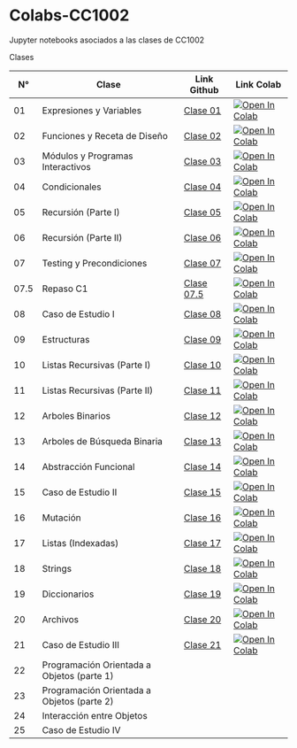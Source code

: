 # Colabs-CC1002
Jupyter notebooks asociados a las clases de CC1002


Clases

| N° | Clase                            | Link Github | Link Colab |
|----|----------------------------------|-------------|------------|
| 01 | Expresiones y Variables          | [Clase 01](/Clase_01_Expresiones_y_Variables/Clase01_Expresiones_y_Variables.ipynb)             | <a href="https://colab.research.google.com/github/valentitos/Colabs-CC1002/blob/main/Clase_01_Expresiones_y_Variables/Clase01_Expresiones_y_Variables.ipynb" target="_parent"><img src="https://colab.research.google.com/assets/colab-badge.svg" alt="Open In Colab"/></a>           |
| 02 | Funciones y Receta de Diseño     | [Clase 02](/Clase_02_Funciones/Clase02_Diseño_de_funciones.ipynb)            |   <a href="https://colab.research.google.com/github/valentitos/Colabs-CC1002/blob/main/Clase_02_Funciones/Clase02_Diseño_de_funciones.ipynb" target="_parent"><img src="https://colab.research.google.com/assets/colab-badge.svg" alt="Open In Colab"/></a>         |
| 03 | Módulos y Programas Interactivos | [Clase 03](/Clase_03_Modulos/Clase03_Modulos_y_Programas_Interactivos.ipynb)           |  <a href="https://colab.research.google.com/github/valentitos/Colabs-CC1002/blob/main/Clase_03_Modulos/Clase03_Modulos_y_Programas_Interactivos.ipynb" target="_parent"><img src="https://colab.research.google.com/assets/colab-badge.svg" alt="Open In Colab"/></a>          |
| 04 | Condicionales                    | [Clase 04](/Clase_04_Condicionales/Clase04_Condicionales.ipynb)            |  <a href="https://colab.research.google.com/github/valentitos/Colabs-CC1002/blob/main/Clase_04_Condicionales/Clase04_Condicionales.ipynb" target="_parent"><img src="https://colab.research.google.com/assets/colab-badge.svg" alt="Open In Colab"/></a>          |
| 05 | Recursión (Parte I)              | [Clase 05](/Clase_05_Recursion_parte1/Clase05_Recursion_parte1.ipynb)            | <a href="https://colab.research.google.com/github/valentitos/Colabs-CC1002/blob/main/Clase_05_Recursion_parte1/Clase05_Recursion_parte1.ipynb" target="_parent"><img src="https://colab.research.google.com/assets/colab-badge.svg" alt="Open In Colab"/></a>           |
| 06 | Recursión (Parte II)             | [Clase 06](/Clase_06_Recursion_parte2/Clase06_Recursion_2.ipynb)            | <a href="https://colab.research.google.com/github/valentitos/Colabs-CC1002/blob/main/Clase_06_Recursion_parte2/Clase06_Recursion_2.ipynb" target="_parent"><img src="https://colab.research.google.com/assets/colab-badge.svg" alt="Open In Colab"/></a>           |
| 07 | Testing y Precondiciones         | [Clase 07](/Clase_07_Testing/Clase07_Testing.ipynb)            | <a href="https://colab.research.google.com/github/valentitos/Colabs-CC1002/blob/main/Clase_07_Testing/Clase07_Testing.ipynb" target="_parent"><img src="https://colab.research.google.com/assets/colab-badge.svg" alt="Open In Colab"/></a>           |
| 07.5 | Repaso C1       | [Clase 07.5](/Clase_07_5_RepasoC1/Clase07_5_RepasoC1.ipynb)            | <a href="https://colab.research.google.com/github/valentitos/Colabs-CC1002/blob/main/Clase_07_5_RepasoC1/Clase07_5_RepasoC1.ipynb" target="_parent"><img src="https://colab.research.google.com/assets/colab-badge.svg" alt="Open In Colab"/></a>           |
| 08 | Caso de Estudio I                | [Clase 08](/Clase_08_CasoEstudio_I/Clase08_Caso_Estudio_I.ipynb)            |  <a href="https://colab.research.google.com/github/valentitos/Colabs-CC1002/blob/main/Clase_08_CasoEstudio_I/Clase08_Caso_Estudio_I.ipynb" target="_parent"><img src="https://colab.research.google.com/assets/colab-badge.svg" alt="Open In Colab"/></a>          |
| 09 | Estructuras                      | [Clase 09](/Clase_09_Estructuras/Clase09_Estructuras.ipynb)            | <a href="https://colab.research.google.com/github/valentitos/Colabs-CC1002/blob/main/Clase_09_Estructuras/Clase09_Estructuras.ipynb" target="_parent"><img src="https://colab.research.google.com/assets/colab-badge.svg" alt="Open In Colab"/></a>           |
| 10 | Listas Recursivas (Parte I)      | [Clase 10](/Clase_10_Listas_Recursivas/Clase10_Listas_recursivas.ipynb)            | <a href="https://colab.research.google.com/github/valentitos/Colabs-CC1002/blob/main/Clase_10_Listas_Recursivas/Clase10_Listas_recursivas.ipynb" target="_parent"><img src="https://colab.research.google.com/assets/colab-badge.svg" alt="Open In Colab"/></a>           |
| 11 | Listas Recursivas (Parte II)     | [Clase 11](/Clase_11_Listas_Recursivas_parte2/Clase11_Listas_recursivas_parte2.ipynb)            | <a href="https://colab.research.google.com/github/valentitos/Colabs-CC1002/blob/main/Clase_11_Listas_Recursivas_parte2/Clase11_Listas_recursivas_parte2.ipynb" target="_parent"><img src="https://colab.research.google.com/assets/colab-badge.svg" alt="Open In Colab"/></a>           |
| 12 | Arboles Binarios                 | [Clase 12](/Clase_12_Arboles_Binarios/Clase12_Arboles_Binarios.ipynb)            | <a href="https://colab.research.google.com/github/valentitos/Colabs-CC1002/blob/main/Clase_12_Arboles_Binarios/Clase12_Arboles_Binarios.ipynb" target="_parent"><img src="https://colab.research.google.com/assets/colab-badge.svg" alt="Open In Colab"/></a>           |
| 13 | Arboles de Búsqueda Binaria      | [Clase 13](/Clase_13_Arboles_Busqueda_Binaria/Clase13_Arboles_Busqueda_Binaria.ipynb)            | <a href="https://colab.research.google.com/github/valentitos/Colabs-CC1002/blob/main/Clase_13_Arboles_Busqueda_Binaria/Clase13_Arboles_Busqueda_Binaria.ipynb" target="_parent"><img src="https://colab.research.google.com/assets/colab-badge.svg" alt="Open In Colab"/></a>            |
| 14 | Abstracción Funcional            | [Clase 14](/Clase_14_Abstraccion_Funcional/Clase14_Abstraccion_Funcional.ipynb)         | <a href="https://colab.research.google.com/github/valentitos/Colabs-CC1002/blob/main/Clase_14_Abstraccion_Funcional/Clase14_Abstraccion_Funcional.ipynb" target="_parent"><img src="https://colab.research.google.com/assets/colab-badge.svg" alt="Open In Colab"/></a>           |
| 15 | Caso de Estudio II               | [Clase 15](/Clase_15_CasoEstudio_II/Clase15_Caso_Estudio_II.ipynb)            |  <a href="https://colab.research.google.com/github/valentitos/Colabs-CC1002/blob/main/Clase_15_CasoEstudio_II/Clase15_Caso_Estudio_II.ipynb" target="_parent"><img src="https://colab.research.google.com/assets/colab-badge.svg" alt="Open In Colab"/></a>          |
| 16 | Mutación                         | [Clase 16](/Clase_16_Mutacion/Clase16_Mutacion.ipynb)            | <a href="https://colab.research.google.com/github/valentitos/Colabs-CC1002/blob/main/Clase_16_Mutacion/Clase16_Mutacion.ipynb" target="_parent"><img src="https://colab.research.google.com/assets/colab-badge.svg" alt="Open In Colab"/></a>           |
| 17 | Listas (Indexadas)               | [Clase 17](/Clase_17_Listas_Indexadas_y_Ciclos/Clase17_Listas_Indexadas_y_Ciclos.ipynb)          |  <a href="https://colab.research.google.com/github/valentitos/Colabs-CC1002/blob/main/Clase_17_Listas_Indexadas_y_Ciclos/Clase17_Listas_Indexadas_y_Ciclos.ipynb" target="_parent"><img src="https://colab.research.google.com/assets/colab-badge.svg" alt="Open In Colab"/></a>          |
| 18 | Strings                          | [Clase 18](/Clase_18_Strings/Clase18_Strings.ipynb)           | <a href="https://colab.research.google.com/github/valentitos/Colabs-CC1002/blob/main/Clase_18_Strings/Clase18_Strings.ipynb" target="_parent"><img src="https://colab.research.google.com/assets/colab-badge.svg" alt="Open In Colab"/></a>           |
| 19 | Diccionarios                     | [Clase 19](/Clase_19_Diccionarios/Clase19_Diccionarios.ipynb)           | <a href="https://colab.research.google.com/github/valentitos/Colabs-CC1002/blob/main/Clase_19_Diccionarios/Clase19_Diccionarios.ipynb" target="_parent"><img src="https://colab.research.google.com/assets/colab-badge.svg" alt="Open In Colab"/></a>           |
| 20 | Archivos                         | [Clase 20](/Clase_20_Archivos/Clase20_Archivos.ipynb)           | <a href="https://colab.research.google.com/github/valentitos/Colabs-CC1002/blob/main/Clase_20_Archivos/Clase20_Archivos.ipynb" target="_parent"><img src="https://colab.research.google.com/assets/colab-badge.svg" alt="Open In Colab"/></a>           |
| 21 | Caso de Estudio III              | [Clase 21](/Clase_21_Caso_Estudio_III/Clase21_Caso_Estudio_III.ipynb)          | <a href="https://colab.research.google.com/github/valentitos/Colabs-CC1002/blob/main/Clase_21_Caso_Estudio_III/Clase21_Caso_Estudio_III.ipynb" target="_parent"><img src="https://colab.research.google.com/assets/colab-badge.svg" alt="Open In Colab"/></a>           |
| 22 | Programación Orientada a Objetos (parte 1) |          |            |
| 23 | Programación Orientada a Objetos (parte 2) |          |            |
| 24 | Interacción entre Objetos |          |            |
| 25 | Caso de Estudio IV |          |            |